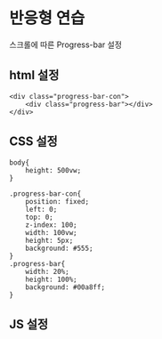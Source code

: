 # 반응형 연습
스크롤에 따른 Progress-bar 설정

## html 설정
```
<div class="progress-bar-con">
    <div class="progress-bar"></div>
</div>
```
## CSS 설정
```
body{
    height: 500vw;
}

.progress-bar-con{
    position: fixed;
    left: 0;
    top: 0;
    z-index: 100;
    width: 100vw;
    height: 5px;
    background: #555;
}
.progress-bar{
    width: 20%;
    height: 100%;
    background: #00a8ff;
}
```
## JS 설정